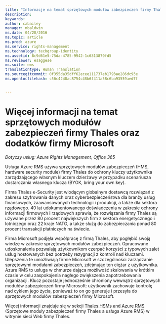 ```yaml
---
title: "Informacje na temat sprzętowych modułów zabezpieczeń firmy Thales i dodatków firmy Microsoft | Azure RMS"
description: 
keywords: 
author: cabailey
manager: mbaldwin
ms.date: 04/28/2016
ms.topic: article
ms.prod: azure
ms.service: rights-management
ms.technology: techgroup-identity
ms.assetid: 8c9d61e5-75da-4785-9942-1c6313879fd5
ms.reviewer: esaggese
ms.suite: ems
translationtype: Human Translation
ms.sourcegitcommit: 0f355da35dff62ecee111737eb1793ae286dc93e
ms.openlocfilehash: c56c4248ac8754c48b6f411a58c6ba93559aed7f


---
```


# Więcej informacji na temat sprzętowych modułów zabezpieczeń firmy Thales oraz dodatków firmy Microsoft

*Dotyczy usług: Azure Rights Management, Office 365*

Usługa Azure RMS używa sprzętowych modułów zabezpieczeń (HMS, hardware security module) firmy Thales do ochrony kluczy użytkownika zarządzającego własnym kluczem dzierżawy w przypadku scenariusza dostarczania własnego klucza (BYOK, bring your own key).

Firma Thales e-Security jest wiodącym globalnym dostawcą rozwiązań z zakresu szyfrowania danych oraz cyberbezpieczeństwa dla branży usług finansowych, zaawansowanych technologii i produkcji, a także dla sektora rządowego. 40 lat udokumentowanego doświadczenia w zakresie ochrony informacji firmowych i rządowych sprawia, że rozwiązania firmy Thales są używane przez 80 procent największych firm z sektora energetycznego i lotniczego oraz 22 kraje NATO, a także służą do zabezpieczania ponad 80 procent transakcji płatniczych na świecie.

Firma Microsoft podjęła współpracę z firmą Thales, aby pogłębić swoją wiedzę w zakresie sprzętowych modułów zabezpieczeń. Opracowane udoskonalenia pozwalają użytkownikom czerpać korzyści z typowych zalet usług hostowanych bez potrzeby rezygnacji z kontroli nad kluczami. Ulepszenia te umożliwiają firmie Microsoft w szczególności zarządzanie sprzętowymi modułami zabezpieczeń, zdejmując ten ciężar z użytkownika. Azure RMS to usługa w chmurze dająca możliwość skalowania w krótkim czasie w celu zaspokojenia nagłego zwiększenia zapotrzebowania organizacji. Klucz pozostaje jednocześnie chroniony wewnątrz sprzętowych modułów zabezpieczeń firmy Microsoft: użytkownik zachowuje kontrolę nad cyklem jego życia, ponieważ to on go generuje i przesyła do sprzętowych modułów zabezpieczeń firmy Microsoft.

Więcej informacji znajduje się w sekcji [Thales HSMs and Azure RMS](http://www.thales-esecurity.com/msrms/cloud) (Sprzętowe moduły zabezpieczeń firmy Thales a usługa Azure RMS) w witrynie sieci Web firmy Thales.




<!--HONumber=Jun16_HO4-->


